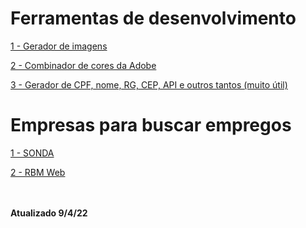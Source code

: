 # Ferramentas de desenvolvimento

<a href='http://lorempixel.com.br/' target="_self">1 - Gerador de imagens</a>

<a href='https://color.adobe.com/pt/create' target="_self"> 2 - Combinador de cores da Adobe</a>

<a href='https://www.invertexto.com/' target='_self'>3 - Gerador de CPF, nome, RG, CEP, API e outros tantos (muito útil)</a>

# Empresas para buscar empregos

<a href='https://carrera.sonda.com/' target='_blank' rel="noopener">1 - SONDA</a>

<a href='https://rbmweb.solides.jobs/' target='_blank'>2 - RBM Web</a>

<br><br>
<b>Atualizado 9/4/22</b>
